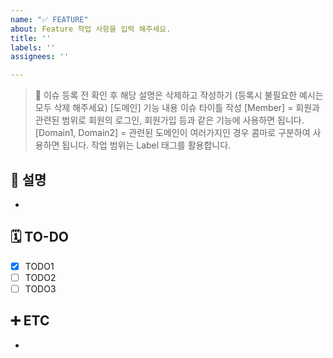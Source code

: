 ```yaml
---
name: "✅ FEATURE"
about: Feature 작업 사항을 입력 해주세요.
title: ''
labels: ''
assignees: ''

---
```


> 📄 이슈 등록 전 확인 후 해당 설명은 삭제하고 작성하기 (등록시 불필요한 예시는 모두 삭제 해주세요)
> [도메인] 기능 내용 이슈 타이틀 작성
> [Member] = 회원과 관련된 범위로 회원의 로그인, 회원가입 등과 같은 기능에 사용하면 됩니다.
> [Domain1, Domain2] = 관련된 도메인이 여러가지인 경우 콤마로 구분하여 사용하면 됩니다.
> 작업 범위는 Label 태그를 활용합니다.

## 📄 설명
- 

## 🗓️ TO-DO
- [x] TODO1
- [ ] TODO2
- [ ] TODO3

## ➕ ETC
-
